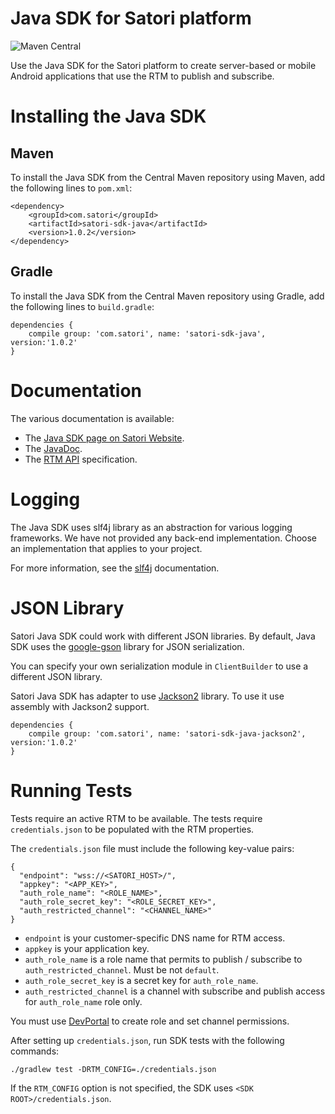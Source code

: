 # Java SDK for Satori platform
![Maven Central](https://img.shields.io/maven-central/v/com.satori/satori-sdk-java.svg)

Use the Java SDK for the Satori platform to create server-based or mobile Android
 applications that use the RTM to publish and subscribe.

# Installing the Java SDK

## Maven

To install the Java SDK from the Central Maven repository using Maven, add the following lines to `pom.xml`:

```
<dependency>
    <groupId>com.satori</groupId>
    <artifactId>satori-sdk-java</artifactId>
    <version>1.0.2</version>
</dependency>
```

## Gradle

To install the Java SDK from the Central Maven repository using Gradle, add the following lines to `build.gradle`:

```
dependencies {
    compile group: 'com.satori', name: 'satori-sdk-java', version:'1.0.2'
}
```

# Documentation

The various documentation is available:

* The [Java SDK page on Satori Website](https://www.satori.com/docs/client-libraries/java).
* The [JavaDoc](https://satori-com.github.io/satori-sdk-java/).
* The [RTM API](https://www.satori.com/docs/references/rtm-api) specification.

# Logging

The Java SDK uses slf4j library as an abstraction for various logging frameworks. We have not provided any back-end implementation.
Choose an implementation that applies to your project.

For more information, see the [slf4j](https://www.slf4j.org/) documentation.

# JSON Library

Satori Java SDK could work with different JSON libraries. By default, Java SDK uses the [google-gson](https://github.com/google/gson) library for JSON serialization.

You can specify your own serialization module in `ClientBuilder` to use a different JSON library.

Satori Java SDK has adapter to use [Jackson2](http://wiki.fasterxml.com/JacksonHome) library. To use it use assembly with Jackson2 support.

```
dependencies {
    compile group: 'com.satori', name: 'satori-sdk-java-jackson2', version:'1.0.2'
}
```

# Running Tests

Tests require an active RTM to be available. The tests require `credentials.json` to be
populated with the RTM properties.

The `credentials.json` file must include the following key-value pairs:

```
{
  "endpoint": "wss://<SATORI_HOST>/",
  "appkey": "<APP_KEY>",
  "auth_role_name": "<ROLE_NAME>",
  "auth_role_secret_key": "<ROLE_SECRET_KEY>",
  "auth_restricted_channel": "<CHANNEL_NAME>"
}
```

* `endpoint` is your customer-specific DNS name for RTM access.
* `appkey` is your application key.
* `auth_role_name` is a role name that permits to publish / subscribe to `auth_restricted_channel`. Must be not `default`.
* `auth_role_secret_key` is a secret key for `auth_role_name`.
* `auth_restricted_channel` is a channel with subscribe and publish access for `auth_role_name` role only.

You must use [DevPortal](https://developer.satori.com/) to create role and set channel permissions.

After setting up `credentials.json`, run SDK tests with the following commands:

```
./gradlew test -DRTM_CONFIG=./credentials.json
```

If the `RTM_CONFIG` option is not specified, the SDK uses `<SDK ROOT>/credentials.json`.
